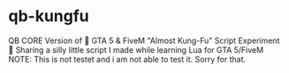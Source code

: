 # qb-kungfu
QB CORE Version of 🥋 GTA 5 &amp; FiveM "Almost Kung-Fu" Script Experiment 🥋 Sharing a silly little script I made while learning Lua for GTA 5/FiveM NOTE: This is not testet and i am not able to test it. Sorry for that.
